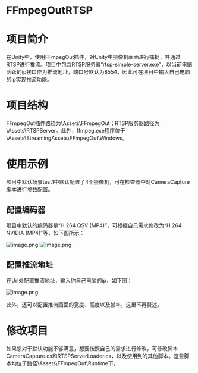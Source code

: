 # FFmpegOutRTSP
# 项目简介

在Unity中，使用FFmpegOut插件，对Unity中摄像机画面进行捕捉，并通过RTSP进行推流。项目中包含RTSP服务器“rtsp-simple-server.exe”，以当前电脑活跃的ip接口作为推流地址，端口号默认为8554，因此可在项目中输入自己电脑的ip实现推流功能。

# 项目结构

FFmpegOut插件路径为\Assets\FFmpegOut；RTSP服务器路径为\Assets\RTSPServer。此外，ffmpeg.exe程序位于\Assets\StreamingAssets\FFmpegOut\Windows。

# 使用示例

项目中默认场景test1中默认配置了4个摄像机，可在检查器中对CameraCapture脚本进行参数配置。

## 配置编码器

项目中默认的编码器是“H.264 QSV (MP4)”，可根据自己需求修改为“H.264 NVIDIA (MP4)”等，如下图所示：

![image.png](https://cdn.nlark.com/yuque/0/2024/png/39091616/1711441022103-c6959c7b-d250-496f-8038-fc5590c30140.png#averageHue=%233d3d3d&clientId=ue664da53-b751-4&from=paste&height=130&id=u4aeeb8cd&originHeight=162&originWidth=454&originalType=binary&ratio=1.25&rotation=0&showTitle=false&size=17970&status=done&style=none&taskId=u7d0930b9-c965-47c2-9537-8de38ae89d5&title=&width=363.2)
![image.png](https://cdn.nlark.com/yuque/0/2024/png/39091616/1711441042956-b46cfd1f-cf56-4b7c-be83-2024c09fa277.png#averageHue=%239f9d9b&clientId=ue664da53-b751-4&from=paste&height=352&id=u5439c910&originHeight=440&originWidth=458&originalType=binary&ratio=1.25&rotation=0&showTitle=false&size=50622&status=done&style=none&taskId=u83fc34af-25b4-4969-b116-f3158193965&title=&width=366.4)

## 配置推流地址

在Url处配置推流地址，输入你自己电脑的ip，如下图：

![image.png](https://cdn.nlark.com/yuque/0/2024/png/39091616/1711441124444-142419bc-4a58-4894-8c90-8b9d5222cfa7.png#averageHue=%233b3b3b&clientId=ue664da53-b751-4&from=paste&height=133&id=u17b6258c&originHeight=166&originWidth=447&originalType=binary&ratio=1.25&rotation=0&showTitle=false&size=18019&status=done&style=none&taskId=u2d0b9ced-b74d-43a6-8957-07fd1587253&title=&width=357.6)

此外，还可以配置推流画面的宽度、高度以及帧率，这里不再赘述。

# 修改项目

如果您对于默认功能不够满意，想要按照自己的需求进行修改，可修改脚本CameraCapture.cs和RTSPServerLoader.cs，以及使用到的其他脚本。这些脚本均位于路径\Assets\FFmpegOut\Runtime下。
